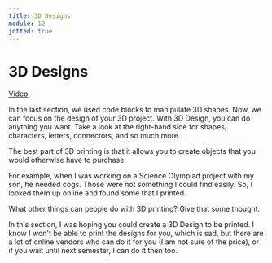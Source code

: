 ```yaml
---
title: 3D Designs
module: 12
jotted: true
---
```


# 3D Designs

<a href="https://umontana.zoom.us/rec/play/vZ18dLz-pmo3GIeTtgSDU6VxW429fams23UY_voIyUm8AHdXNgemZLIRN-qkGdXx4QvTYCwjfAvOskSC?continueMode=true" target="_new">Video</a>

In the last section, we used code blocks to manipulate 3D shapes.  Now, we can focus on the design of your 3D project.  With 3D Design, you can do anything you want.  Take a look at the right-hand side for shapes, characters, letters, connectors, and so much more.

The best part of 3D printing is that it allows you to create objects that you would otherwise have to purchase.

For example, when I was working on a Science Olympiad project with my son, he needed cogs.  Those were not something I could find easily.  So, I looked them up online and found some that I printed.  

What other things can people do with 3D printing? Give that some thought.

In this section, I was hoping you could create a 3D Design to be printed. I know I won't be able to print the designs for you, which is sad, but there are a lot of online vendors who can do it for you (I am not sure of the price), or if you wait until next semester, I can do it then too.